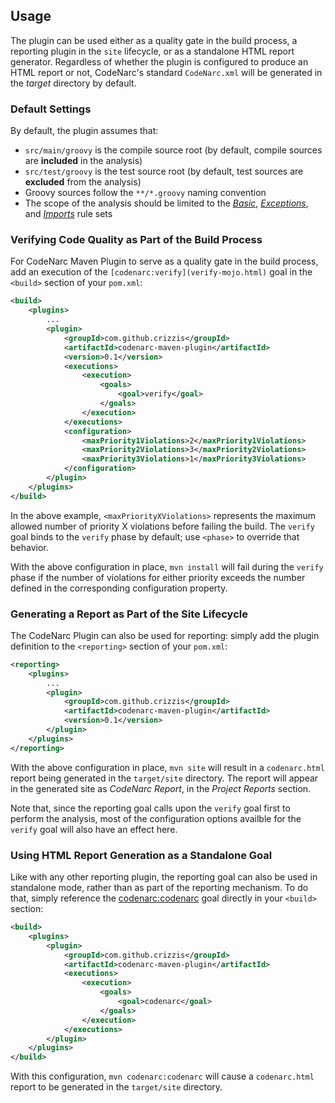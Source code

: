 ## Usage
The plugin can be used either as a quality gate in the build process, a reporting plugin in the `site` lifecycle, or as a standalone HTML report generator. Regardless of whether the plugin is configured to produce an HTML report or not, CodeNarc's standard `CodeNarc.xml` will be generated in the *target* directory by default. 

### Default Settings
By default, the plugin assumes that:
* `src/main/groovy` is the compile source root (by default, compile sources are **included** in the analysis)
* `src/test/groovy` is the test source root (by default, test sources are **excluded** from the analysis)
* Groovy sources follow the `**/*.groovy` naming convention
* The scope of the analysis should be limited to the [*Basic*](https://codenarc.github.io/CodeNarc/codenarc-rules-basic.html), [*Exceptions*](https://codenarc.github.io/CodeNarc/codenarc-rules-exceptions.html), and [*Imports*](https://codenarc.github.io/CodeNarc/codenarc-rules-imports.html) rule sets

### Verifying Code Quality as Part of the Build Process

For CodeNarc Maven Plugin to serve as a quality gate in the build process, add an execution of the `[codenarc:verify](verify-mojo.html)` goal in the `<build>` section of your `pom.xml`: 

```xml
<build>
    <plugins>
        ...
        <plugin>
            <groupId>com.github.crizzis</groupId>
            <artifactId>codenarc-maven-plugin</artifactId>
            <version>0.1</version>
            <executions>
                <execution>
                    <goals>
                        <goal>verify</goal>
                    </goals>
                </execution>
            </executions>
            <configuration>
                <maxPriority1Violations>2</maxPriority1Violations>
                <maxPriority2Violations>3</maxPriority2Violations>
                <maxPriority3Violations>1</maxPriority3Violations>
            </configuration>
        </plugin>
    </plugins>
</build>
```

In the above example, `<maxPriorityXViolations>` represents the maximum allowed number of priority X violations before failing the build. The `verify` goal binds to the `verify` phase by default; use `<phase>` to override that behavior. 

With the above configuration in place, `mvn install` will fail during the `verify` phase if the number of violations for either priority exceeds the number defined in the corresponding configuration property. 

### Generating a Report as Part of the Site Lifecycle

The CodeNarc Plugin can also be used for reporting: simply add the plugin definition to the `<reporting>` section of your `pom.xml`: 

```xml
<reporting>
    <plugins>
        ...
        <plugin>
            <groupId>com.github.crizzis</groupId>
            <artifactId>codenarc-maven-plugin</artifactId>
            <version>0.1</version>
        </plugin>
    </plugins>
</reporting>
```

With the above configuration in place, `mvn site` will result in a `codenarc.html` report being generated in the `target/site` directory. The report will appear in the generated site as *CodeNarc Report*, in the *Project Reports* section. 

Note that, since the reporting goal calls upon the `verify` goal first to perform the analysis, most of the configuration options availble for the `verify` goal will also have an effect here. 

### Using HTML Report Generation as a Standalone Goal

Like with any other reporting plugin, the reporting goal can also be used in standalone mode, rather than as part of the reporting mechanism. To do that, simply reference the [codenarc:codenarc](codenarc-mojo.html) goal directly in your `<build>` section: 

```xml
<build>
    <plugins>
        <plugin>
            <groupId>com.github.crizzis</groupId>
            <artifactId>codenarc-maven-plugin</artifactId>
            <executions>
                <execution>
                    <goals>
                        <goal>codenarc</goal>
                    </goals>
                </execution>
            </executions>
        </plugin>
    </plugins>
</build>
```

With this configuration, `mvn codenarc:codenarc` will cause a `codenarc.html` report to be generated in the `target/site` directory. 